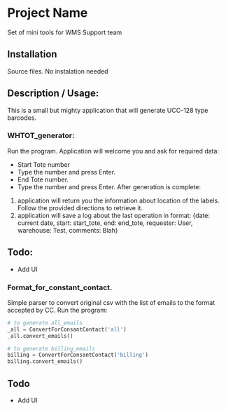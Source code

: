 # Project Name
Set of mini tools for WMS Support team

## Installation
Source files. No instalation needed

## Description / Usage:
This is a small but mighty application that will generate UCC-128 type barcodes.
### WHTOT_generator:
Run the program.
Application will welcome you and ask for required data:
- Start Tote number
- Type the number and press Enter.
- End Tote number.
- Type the number and press Enter.
After generation is complete: 
1. application will return you the information about location of the labels. Follow the provided directions to retrieve it. 
2. application will save a log about the last operation in format:
   {date: current date, start: start_tote, end: end_tote, requester: User, warehouse: Test, comments: Blah}
## Todo:
- Add UI

### Format_for_constant_contact.
Simple parser to convert original csv with the list of emails to the format accepted by CC.
Run the program:
```python
# to generate all_emails
_all = ConvertForConsantContact('all')
_all.convert_emails()
```
```python
# to generate billing_emails
billing = ConvertForConsantContact('billing')
billing.convert_emails()
```
## Todo
- Add UI
